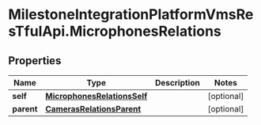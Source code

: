 # MilestoneIntegrationPlatformVmsResTfulApi.MicrophonesRelations

## Properties
Name | Type | Description | Notes
------------ | ------------- | ------------- | -------------
**self** | [**MicrophonesRelationsSelf**](MicrophonesRelationsSelf.md) |  | [optional] 
**parent** | [**CamerasRelationsParent**](CamerasRelationsParent.md) |  | [optional] 
